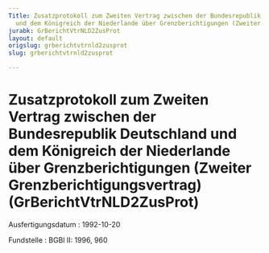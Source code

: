 ```yaml
---
Title: Zusatzprotokoll zum Zweiten Vertrag zwischen der Bundesrepublik Deutschland
  und dem Königreich der Niederlande über Grenzberichtigungen (Zweiter Grenzberichtigungsvertrag)
jurabk: GrBerichtVtrNLD2ZusProt
layout: default
origslug: grberichtvtrnld2zusprot
slug: grberichtvtrnld2zusprot

---
```


# Zusatzprotokoll zum Zweiten Vertrag zwischen der Bundesrepublik Deutschland und dem Königreich der Niederlande über Grenzberichtigungen (Zweiter Grenzberichtigungsvertrag) (GrBerichtVtrNLD2ZusProt)

Ausfertigungsdatum
:   1992-10-20

Fundstelle
:   BGBl II: 1996, 960

